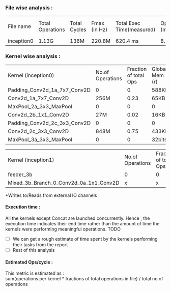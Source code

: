 ### File wise analysis :  
|              |                  |              |           |                 |           |                     |          |          |
|--------------|------------------|--------------|-----------|-----------------|-----------|---------------------|----------|----------| 
| File name   | Total Operations | Total Cycles | Fmax (in Hz)      | Total Exec Time(measured)| Ops/cycle (measured) |Ops/cycle (estimated) |Global Memory (r/w) | Ops/byte | 
| inception0 | 1.13G        | 136M       | 220.8M     | 620.4 ms    | 8.25       | 8  | x| 1.1K     | 



  
    
### Kernel wise analysis :   

|              |                  |              |           |                 |           |                     |          |          |          |          |
|--------------|------------------|--------------|-----------|-----------------|-----------|---------------------|----------|----------|----------|----------| 
| Kernel (inception0)                      | No.of Operations| Fraction of total Ops | Global Mem (r) | Global Mem (w)      | Exe time(measured)| Ops/cycle (measured) |Ops/cycle (estimated) |Channel Read|Channel Write | Ops/byte | 
| Padding_Conv2d_1a_7x7_Conv2D | 0               |0                      |  588KB      | 0|  1.04ms   |0       | 0  |0 | 614KB     | 0 |
| Conv2d_1a_7x7_Conv2D         | 256M |0.23      |  65KB                 | 0|  79.6ms   |14       | 14  |614KB | 3.21MB     | 3.93K |
| MaxPool_2a_3x3_MaxPool         | 0 |0      |  0                 | 0|  79.45ms   |0       | 0  |3.21MB | 802KB     | 0 |
| Conv2d_2b_1x1_Conv2D         | 27M |0.02      |  16KB                 | 0| 96.6ms   | 1.26       | 8| 802KB |  802KB    | 1.68K |
| Padding_Conv2d_2c_3x3_Conv2D         | 0 |0      |  0                 | 0| 97.47ms   | 0       | 0| 802KB |  841KB    | 0 |
| Conv2d_2c_3x3_Conv2D         | 848M |0.75     |  433KB                 | 0| 620ms   | 5.81       | 6| 841KB |  2.4MB    | 1.96K |
| MaxPool_3a_3x3_MaxPool         | 0 |0     | 32bits                 | 0| 620.4ms   | 0      | 0| 2.4MB |  602KB*    | 0 |

  
|              |                  |              |           |                 |           |                     |          |          |          |          |
|--------------|------------------|--------------|-----------|-----------------|-----------|---------------------|----------|----------|----------|----------| 
| Kernel (inception1)                      | No.of Operations| Fraction of total Ops | Global Mem (r) | Global Mem (w)      | Exe time(measured)| Ops/cycle (measured) |Ops/cycle (estimated) |Channel Read|Channel Write | Ops/byte | 
| feeder_3b | 0               |0                      |  0      | 0| 628.18ms   |0       | 0  |602KB* |602KB     | 0 |
| Mixed_3b_Branch_0_Conv2d_0a_1x1_Conv2D | x               |x                     |  x      | x| x   |x       | x  |x |x     | x|


  
*Writes to/Reads from  external IO channels  
#### Execution time :  
All the kernels except Concat  are launched concurrently. Hence , the execution time indicates their end time rather than the amount of time the kernels were performing meaningful operations.
TODO
- [ ] We can get a rough estimate of time spent by the kernels performing their tasks from the report
- [ ] Rest of this analysis
  
#### Estimated Ops/cycle :  
This metric is estimated  as :  
sum(operations per kernel * fractions of  total operations in file) / total no of operations



